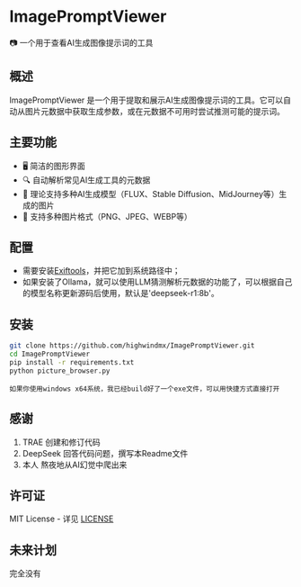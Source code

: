 # ImagePromptViewer

📷 一个用于查看AI生成图像提示词的工具

## 概述

ImagePromptViewer 是一个用于提取和展示AI生成图像提示词的工具。它可以自动从图片元数据中获取生成参数，或在元数据不可用时尝试推测可能的提示词。

## 主要功能

- 🖥️ 简洁的图形界面
- 🔍 自动解析常见AI生成工具的元数据
- 🤖 理论支持多种AI生成模型（FLUX、Stable Diffusion、MidJourney等）生成的图片
- 🔄 支持多种图片格式（PNG、JPEG、WEBP等）

## 配置
- 需要安装[Exiftools](https://exiftool.org/)，并把它加到系统路径中；
- 如果安装了Ollama，就可以使用LLM猜测解析元数据的功能了，可以根据自己的模型名称更新源码后使用，默认是'deepseek-r1:8b'。

## 安装

```bash
git clone https://github.com/highwindmx/ImagePromptViewer.git
cd ImagePromptViewer
pip install -r requirements.txt
python picture_browser.py
```
```windows
如果你使用windows x64系统，我已经build好了一个exe文件，可以用快捷方式直接打开
```

## 感谢
1. TRAE 创建和修订代码
2. DeepSeek 回答代码问题，撰写本Readme文件
3. 本人 熬夜地从AI幻觉中爬出来
   
## 许可证
MIT License - 详见 [LICENSE](LICENSE)

## 未来计划
完全没有
